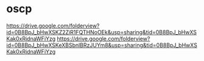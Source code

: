 # oscp

https://drive.google.com/folderview?id=0B8BpJ_bHwXSKZ2ZiR1FQTHNoOEk&usp=sharing&tid=0B8BpJ_bHwXSKak0xRjdnaWFiYzg
https://drive.google.com/folderview?id=0B8BpJ_bHwXSKeXBSbnlBRzJUYm8&usp=sharing&tid=0B8BpJ_bHwXSKak0xRjdnaWFiYzg
